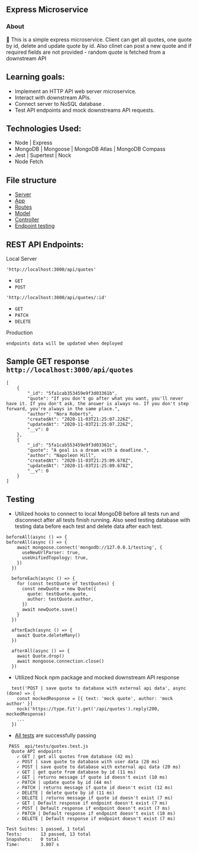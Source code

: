 ## Express Microservice

### About

:floppy_disk: This is a simple express microservice. Client can get all quotes, one quote by id, delete and update quote by id. Also clinet can post a new quote and if required fields are not provided - random quote is fetched from a downstream API

## Learning goals:
- Implement an HTTP API web server microservice.
- Interact with downstream APIs.
- Connect server to NoSQL database .
- Test API endpoints and mock downstreams API requests.

## Technologies Used:
- Node | Express
- MongoDB | Mongoose | MongoDB Atlas | MongoDB Compass
- Jest | Supertest | Nock
- Node Fetch

## File structure
- [Server](https://github.com/edignot/node-express-mongoDB-mongoose-jest-supertest-nock/blob/master/server.js)
- [App](https://github.com/edignot/node-express-mongoDB-mongoose-jest-supertest-nock/blob/master/app.js)
- [Routes](https://github.com/edignot/node-express-mongoDB-mongoose-jest-supertest-nock/blob/master/api/routes/quotesRouter.js)
- [Model](https://github.com/edignot/node-express-mongoDB-mongoose-jest-supertest-nock/blob/master/api/models/quoteSchema.js)
- [Controller](https://github.com/edignot/node-express-mongoDB-mongoose-jest-supertest-nock/blob/master/api/controllers/quotesController.js)
- [Endpoint testing](https://github.com/edignot/node-express-mongoDB-mongoose-jest-supertest-nock/blob/master/api/tests/quotes.test.js)

## REST API Endpoints:
Local Server

`'http://localhost:3000/api/quotes'`

- `GET`
- `POST`

`'http://localhost:3000/api/quotes/:id'`

- `GET`
- `PATCH`
- `DELETE`

Production

`endpoints data will be updated when deployed`

## Sample GET response `http://localhost:3000/api/quotes`
```
[
    {
        "_id": "5fa1cab353459e9f3d03361b",
        "quote": "If you don't go after what you want, you'll never have it. If you don't ask, the answer is always no. If you don't step forward, you're always in the same place.",
        "author": "Nora Roberts",
        "createdAt": "2020-11-03T21:25:07.226Z",
        "updatedAt": "2020-11-03T21:25:07.226Z",
        "__v": 0
    },
    {
        "_id": "5fa1cab553459e9f3d03361c",
        "quote": "A goal is a dream with a deadline.",
        "author": "Napoleon Hill",
        "createdAt": "2020-11-03T21:25:09.678Z",
        "updatedAt": "2020-11-03T21:25:09.678Z",
        "__v": 0
    }
]
```

## Testing
- Utilized hooks to connect to local MongoDB before all tests run and disconnect after all tests finish running. Also seed testing database with testing data before each test and delete data after each test. 

```
beforeAll(async () => {
beforeAll(async () => {
    await mongoose.connect('mongodb://127.0.0.1/testing', {
      useNewUrlParser: true,
      useUnifiedTopology: true,
    })
  })

  beforeEach(async () => {
    for (const testQuote of testQuotes) {
      const newQuote = new Quote({
        quote: testQuote.quote,
        author: testQuote.author,
      })
      await newQuote.save()
    }
  })

  afterEach(async () => {
    await Quote.deleteMany()
  })

  afterAll(async () => {
    await Quote.drop()
    await mongoose.connection.close()
  })
```
- Utilized Nock npm package and mocked downstream API response 
```
  test('POST | save quote to database with external api data', async (done) => {
    const mockedResponse = [{ text: 'mock quote', author: 'mock author' }]
    nock('https://type.fit').get('/api/quotes').reply(200, mockedResponse)
    ...
  })
```


- [All tests](https://github.com/edignot/node-express-mongoDB-mongoose-jest-supertest-nock/blob/master/api/tests/quotes.test.js) are successfully passing

```
 PASS  api/tests/quotes.test.js
  Quote API endpoints
    ✓ GET | get all quotes from database (42 ms)
    ✓ POST | save quote to database with user data (28 ms)
    ✓ POST | save quote to database with external api data (20 ms)
    ✓ GET | get quote from database by id (11 ms)
    ✓ GET | returns message if quote id doesn't exist (10 ms)
    ✓ PATCH | update quote by id (44 ms)
    ✓ PATCH | returns message if quote id doesn't exist (12 ms)
    ✓ DELETE | delete quote by id (11 ms)
    ✓ DELETE | returns message if quote id doesn't exist (7 ms)
    ✓ GET | Default response if endpoint doesn't exist (7 ms)
    ✓ POST | Default response if endpoint doesn't exist (7 ms)
    ✓ PATCH | Default response if endpoint doesn't exist (10 ms)
    ✓ DELETE | Default response if endpoint doesn't exist (7 ms)

Test Suites: 1 passed, 1 total
Tests:       13 passed, 13 total
Snapshots:   0 total
Time:        3.807 s
```

